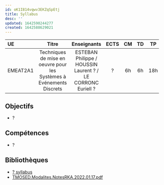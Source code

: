 ```yaml
---
id: oK1I814vqwv3EKZqSpEtj
title: Syllabus
desc: ''
updated: 1642590244277
created: 1642588629021
---
```


| UE | Titre | Enseignants | ECTS | CM | TD | TP | Exam |
|:---|:---:|:---:|:---:|:---:|:---:|:---:|:---:|
| EMEAT2A1 | Techniques de mise en oeuvre pour les Systèmes à Evénements Discrets | ESTEBAN Philippe / HOUSSIN Laurent ? / LE CORRONC Euriell ? | ? | 6h | 6h | 18h | ? |

## Objectifs

- ?

## Compétences

- ?

## Bibliothèques

- [? syllabus]()
- [TMOSED.Modalites.NotesRKA.2022.01.17.pdf](https://www.dropbox.com/s/b5u7uekl9kyv4du/TMOSED.Modalites.NotesRKA.2022.01.17.pdf?dl=0)